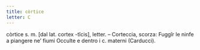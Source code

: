 ```yaml
---
title: còrtice
letter: C
---
```

còrtice s. m. [dal lat. cortex -tĭcis], letter. – Corteccia, scorza: Fuggîr le ninfe a piangere ne’ fiumi Occulte e dentro i c. materni (Carducci).